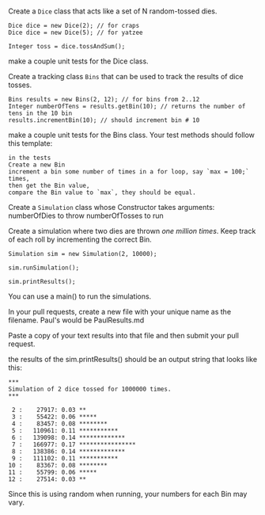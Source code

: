 #

Create a `Dice` class that acts like a set of N random-tossed dies.
```
Dice dice = new Dice(2); // for craps
Dice dice = new Dice(5); // for yatzee

Integer toss = dice.tossAndSum();
```
make a couple unit tests for the Dice class. 

Create a tracking class `Bins` that can be used to track the results of dice tosses.

```
Bins results = new Bins(2, 12); // for bins from 2..12
Integer numberOfTens = results.getBin(10); // returns the number of tens in the 10 bin
results.incrementBin(10); // should increment bin # 10

```
make a couple unit tests for the Bins class. Your test methods should follow this template:

    in the tests
    Create a new Bin
    increment a bin some number of times in a for loop, say `max = 100;` times,
    then get the Bin value,
    compare the Bin value to `max`, they should be equal.
    
    

Create a `Simulation` class whose Constructor takes arguments:
    numberOfDies to throw
    numberOfTosses to run

Create a simulation where two dies are thrown *one million times*. 
Keep track of each roll by incrementing the correct Bin.

```
Simulation sim = new Simulation(2, 10000);

sim.runSimulation();

sim.printResults();
```

You can use a main() to run the simulations.

In your pull requests, create a new file with your unique name as the filename.
Paul's would be PaulResults.md

Paste a copy of your text results into that file and then submit your pull request.

the results of the sim.printResults() should be an output string that looks like this:

```
***
Simulation of 2 dice tossed for 1000000 times.
***

 2 :    27917: 0.03 **
 3 :    55422: 0.06 *****
 4 :    83457: 0.08 ********
 5 :   110961: 0.11 ***********
 6 :   139098: 0.14 *************
 7 :   166977: 0.17 ****************
 8 :   138386: 0.14 *************
 9 :   111102: 0.11 ***********
10 :    83367: 0.08 ********
11 :    55799: 0.06 *****
12 :    27514: 0.03 **
```

Since this is using random when running, your numbers for each Bin may vary.
